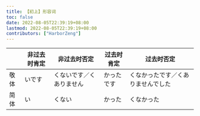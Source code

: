 ```yaml
---
title: 【初上】形容词
toc: false
date: 2022-08-05T22:39:19+08:00
lastmod: 2022-08-05T22:39:19+08:00
contributors: ["HarborZeng"]
---
```


|      | 非过去时肯定 | 非过去时否定             | 过去时肯定 | 过去时否定                         |
| ---- | ------------ | ------------------------ | ---------- | ---------------------------------- |
| 敬体 | いです       | くないです／くありません | かったです | くなかったです／くありませんでした |
| 简体 | い           | くない                   | かった     | くなかった                         |

